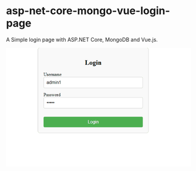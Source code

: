 # asp-net-core-mongo-vue-login-page
A Simple login page with ASP.NET Core, MongoDB and Vue.js.

![](LoginPage.gif)
